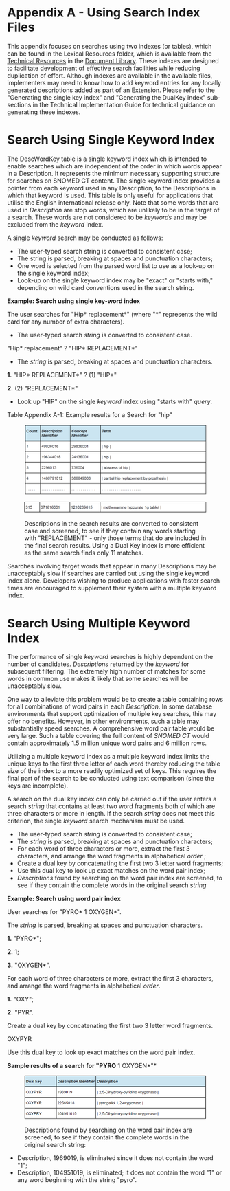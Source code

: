 # Appendix A - Using Search Index Files

This appendix focuses on searches using two indexes (or tables), which can be found in the Lexical Resources folder, which is available from the [Technical Resources](https://confluence.ihtsdotools.org/display/DOC/Technical+Resources) in the [Document Library](https://confluence.ihtsdotools.org/display/ELPM/Document+Library). These indexes are designed to facilitate development of effective search facilities while reducing duplication of effort. Although indexes are available in the available files, implementers may need to know how to add keyword entries for any locally generated descriptions added as part of an Extension. Please refer to the "Generating the single key index" and "Generating the DualKey index" sub-sections in the Technical Implementation Guide for technical guidance on generating these indexes. 

# Search Using Single Keyword Index

The DescWordKey table is a single keyword index which is intended to enable searches which are independent of the order in which words appear in a Description. It represents the minimum necessary supporting structure for searches on SNOMED CT content. The single keyword index provides a pointer from each keyword used in any Description, to the Descriptions in which that keyword is used. This table is only useful for applications that utilise the English international release only. Note that some words that are used in _Description_ are stop words, which are unlikely to be in the target of a search. These words are not considered to be _keywords_ and may be excluded from the _keyword_ index. 

A single _keyword_ search may be conducted as follows: 

  * The user-typed search string is converted to consistent case;
  * The string is parsed, breaking at spaces and punctuation characters;
  * One word is selected from the parsed word list to use as a look-up on the single keyword index; 
  * Look-up on the single keyword index may be "exact" or "starts with," depending on wild card conventions used in the search string. 

**Example: Search using single key-word index**

The user searches for "Hip* replacement*" (where "*" represents the wild card for any number of extra characters). 

  * The user-typed search _string_ is converted to consistent case. 

"Hip* replacement" ? "HIP* REPLACEMENT*"

  * The _string_ is parsed, breaking at spaces and punctuation characters. 

**1.** "HIP* REPLACEMENT*" ? (1) "HIP*" 

**2.** (2) "REPLACEMENT*" 

  * Look up "HIP" on the single _keyword_ index using "starts with" _query_. 

Table Appendix A-1: Example results for a Search for "hip"

  

<figure><img src="images/33490715.png" alt="" title=""></figure>

<figure><img src="images/33490716.png" alt="" title=""><figcaption><p>Descriptions in the search results are converted to consistent case and screened, to see if they contain any words starting with "REPLACEMENT" - only those terms that do are included in the final search results. Using a Dual Key index is more efficient as the same search finds only 11 matches.</p></figcaption></figure>

Searches involving target words that appear in many Descriptions may be unacceptably slow if searches are carried out using the single keyword index alone. Developers wishing to produce applications with faster search times are encouraged to supplement their system with a multiple keyword index. 

# Search Using Multiple Keyword Index

The performance of single _keyword_ searches is highly dependent on the number of candidates. _Descriptions_ returned by the _keyword_ for subsequent filtering. The extremely high number of matches for some words in common use makes it likely that some searches will be unacceptably slow. 

One way to alleviate this problem would be to create a table containing rows for all combinations of word pairs in each _Description_. In some database environments that support optimization of multiple key searches, this may offer no benefits. However, in other environments, such a table may substantially speed searches. A comprehensive word pair table would be very large. Such a table covering the full content of _SNOMED CT_ would contain approximately 1.5 million unique word pairs and 6 million rows. 

Utilizing a multiple keyword index as a multiple keyword index limits the unique keys to the first three letter of each word thereby reducing the table size of the index to a more readily optimized set of keys. This requires the final part of the search to be conducted using text comparison (since the keys are incomplete). 

A search on the dual key index can only be carried out if the user enters a search _string_ that contains at least two word fragments both of which are three characters or more in length. If the search _string_ does not meet this criterion, the single _keyword_ search mechanism must be used. 

  * The user-typed search _string_ is converted to consistent case; 
  * The _string_ is parsed, breaking at spaces and punctuation characters; 
  * For each word of three characters or more, extract the first 3 characters, and arrange the word fragments in alphabetical _order_ ; 
  * Create a dual key by concatenating the first two 3 letter word fragments;
  * Use this dual key to look up exact matches on the word pair index;
  * _Descriptions_ found by searching on the word pair index are screened, to see if they contain the complete words in the original search _string_

**Example: Search using word pair index**

User searches for "PYRO* 1 OXYGEN*".

The _string_ is parsed, breaking at spaces and punctuation characters. 

**1.** "PYRO*"; 

**2.** 1; 

**3.** "OXYGEN*". 

For each word of three characters or more, extract the first 3 characters, and arrange the word fragments in alphabetical _order_. 

**1.** "OXY"; 

**2.** "PYR". 

Create a dual key by concatenating the first two 3 letter word fragments.

OXYPYR

Use this dual key to look up exact matches on the word pair index.

**Sample results of a search for "PYRO** 1 OXYGEN*"* 

<figure><img src="images/33490717.png" alt="" title=""><figcaption><p>Descriptions found by searching on the word pair index are screened, to see if they contain the complete words in the original search string:</p></figcaption></figure>

  * Description, 1969019, is eliminated since it does not contain the word "1";
  * Description, 104951019, is eliminated; it does not contain the word "1" or any word beginning with the string "pyro". 

